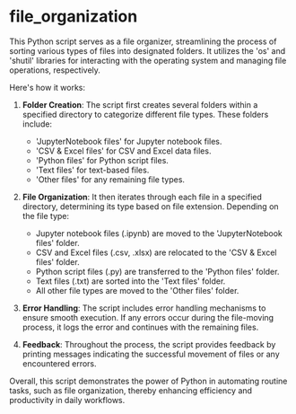 # file_organization
This Python script serves as a file organizer, streamlining the process of sorting various types of files into designated folders. It utilizes the 'os' and 'shutil' libraries for interacting with the operating system and managing file operations, respectively.

Here's how it works:

1. **Folder Creation**: The script first creates several folders within a specified directory to categorize different file types. These folders include:
   - 'JupyterNotebook files' for Jupyter notebook files.
   - 'CSV & Excel files' for CSV and Excel data files.
   - 'Python files' for Python script files.
   - 'Text files' for text-based files.
   - 'Other files' for any remaining file types.

2. **File Organization**: It then iterates through each file in a specified directory, determining its type based on file extension. Depending on the file type:
   - Jupyter notebook files (.ipynb) are moved to the 'JupyterNotebook files' folder.
   - CSV and Excel files (.csv, .xlsx) are relocated to the 'CSV & Excel files' folder.
   - Python script files (.py) are transferred to the 'Python files' folder.
   - Text files (.txt) are sorted into the 'Text files' folder.
   - All other file types are moved to the 'Other files' folder.

3. **Error Handling**: The script includes error handling mechanisms to ensure smooth execution. If any errors occur during the file-moving process, it logs the error and continues with the remaining files.

4. **Feedback**: Throughout the process, the script provides feedback by printing messages indicating the successful movement of files or any encountered errors.

Overall, this script demonstrates the power of Python in automating routine tasks, such as file organization, thereby enhancing efficiency and productivity in daily workflows.
